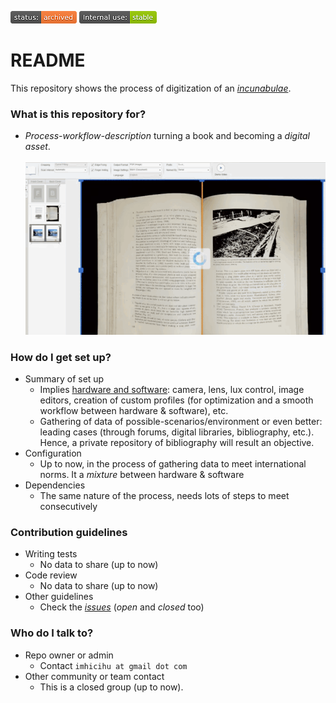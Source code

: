 ![archived](images/3278295154-status_archived.png)
![internaluse-green](images/3847436881-internal_use_stable.png)

# README #
This repository shows the process of digitization of an [_incunabulae_](https://en.wikipedia.org/wiki/Incunable).

### What is this repository for? ###

* _Process-workflow-description_ turning a book and becoming a _digital asset_.
<BR></BR>
![issues-open](images/ezgif-2-4b2831b23367.gif)

### How do I get set up? ###

* Summary of set up
    * Implies [hardware and software](https://bitbucket.org/imhicihu/incunnabilia-early-book-digital/issues/1/hardware-camera-lens): camera, lens, lux control, image editors, creation of custom profiles (for optimization and a smooth workflow between hardware & software), etc.
    * Gathering of data of possible-scenarios/environment or even better: leading cases (through forums, digital libraries, bibliography, etc.). Hence, a private repository of bibliography will result an objective.
* Configuration
    * Up to now, in the process of gathering data to meet international norms. It a _mixture_ between hardware & software
* Dependencies
    * The same nature of the process, needs lots of steps to meet consecutively

### Contribution guidelines ###

* Writing tests
    * No data to share (up to now)
* Code review
    * No data to share (up to now)
* Other guidelines
     * Check the _[issues](https://bitbucket.org/imhicihu/incunnabilia-early-book-digital/issues)_ (_open_ and _closed_ too)

### Who do I talk to? ###

* Repo owner or admin
     * Contact `imhicihu at gmail dot com`
* Other community or team contact
     * This is a closed group (up to now).
